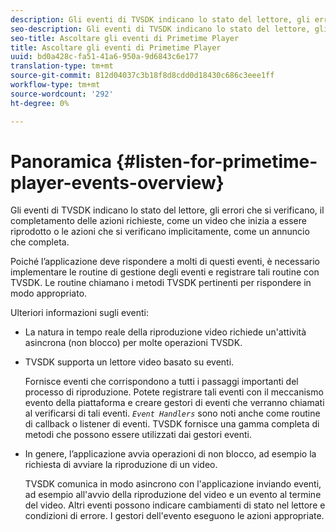 ```yaml
---
description: Gli eventi di TVSDK indicano lo stato del lettore, gli errori che si verificano, il completamento delle azioni richieste, come un video che inizia a essere riprodotto o le azioni che si verificano implicitamente, come un annuncio che completa.
seo-description: Gli eventi di TVSDK indicano lo stato del lettore, gli errori che si verificano, il completamento delle azioni richieste, come un video che inizia a essere riprodotto o le azioni che si verificano implicitamente, come un annuncio che completa.
seo-title: Ascoltare gli eventi di Primetime Player
title: Ascoltare gli eventi di Primetime Player
uuid: bd0a428c-fa51-41a6-950a-9d6843c6e177
translation-type: tm+mt
source-git-commit: 812d04037c3b18f8d8cdd0d18430c686c3eee1ff
workflow-type: tm+mt
source-wordcount: '292'
ht-degree: 0%

---
```



# Panoramica {#listen-for-primetime-player-events-overview}

Gli eventi di TVSDK indicano lo stato del lettore, gli errori che si verificano, il completamento delle azioni richieste, come un video che inizia a essere riprodotto o le azioni che si verificano implicitamente, come un annuncio che completa.

Poiché l’applicazione deve rispondere a molti di questi eventi, è necessario implementare le routine di gestione degli eventi e registrare tali routine con TVSDK. Le routine chiamano i metodi TVSDK pertinenti per rispondere in modo appropriato.

Ulteriori informazioni sugli eventi:

* La natura in tempo reale della riproduzione video richiede un&#39;attività asincrona (non blocco) per molte operazioni TVSDK.
* TVSDK supporta un lettore video basato su eventi.

   Fornisce eventi che corrispondono a tutti i passaggi importanti del processo di riproduzione. Potete registrare tali eventi con il meccanismo evento della piattaforma e creare gestori di eventi che verranno chiamati al verificarsi di tali eventi. *`Event Handlers`* sono noti anche come routine di callback o listener di eventi. TVSDK fornisce una gamma completa di metodi che possono essere utilizzati dai gestori eventi.
* In genere, l’applicazione avvia operazioni di non blocco, ad esempio la richiesta di avviare la riproduzione di un video.

   TVSDK comunica in modo asincrono con l&#39;applicazione inviando eventi, ad esempio all&#39;avvio della riproduzione del video e un evento al termine del video. Altri eventi possono indicare cambiamenti di stato nel lettore e condizioni di errore. I gestori dell&#39;evento eseguono le azioni appropriate.